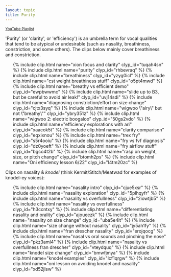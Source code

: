 ```yaml
---
layout: topic
title: Purity
---
```


<small>[YouTube Playlist](https://www.youtube.com/watch?v=whviKusLIIs&list=PLD2KCiQf0hA2SqxqL-_uhIEUG6QvwuHg1&pp=iAQB)</small>

'Purity' (or 'clarity', or 'efficiency') is an umbrella term for vocal qualities that tend to be atypical or undesirable (such as nasality, breathiness, constriction, and some others). The clips below mainly cover breathiness and constriction.

<ul>
    {% include clip.html name="xion focus and clarity" clyp_id="tuqah4sn" %}
    {% include clip.html name="purity" clyp_id="rhbevraq" %}
    {% include clip.html name="breathiness" clyp_id="yzyg0icl" %}
    {% include clip.html name="cst weight breathiness stuff" clyp_id="o5pt4mwd" %}
    {% include clip.html name="breathy vs efficient demo" clyp_id="ewpbwwmc" %}
    {% include clip.html name="slide up to B3, but be careful to avoid air leak!" clyp_id="uvj14sdi" %}
    {% include clip.html name="diagnosing constriction/effort on size change" clyp_id="cjtx3syq" %}
    {% include clip.html name="wigwoo \"airy\" but not \"breathy\"" clyp_id="ybry351z" %}
    {% include clip.html name="wigwoo 2: electric boogaloo" clyp_id="50gs2vdo" %}
    {% include clip.html name="efficiency explorations with ari" clyp_id="xaacok5t" %}
    {% include clip.html name="clarity comparison" clyp_id="eqxixnou" %}
    {% include clip.html name="trex fry" clyp_id="s5r4ooiu" %}
    {% include clip.html name="fry vs fvf diagnosis" clyp_id="dz0yoeft" %}
    {% include clip.html name="fry airflow stuff" clyp_id="bgco4t2b" %}
    {% include clip.html name="rasp on weight, size, or pitch change" clyp_id="btomh2ps" %}
    {% include clip.html name="Oni efficiency lesson 6/22" clyp_id="l4tm20zc" %}
</ul>

Clips on nasality & *knodel* (think Kermit/Stitch/Meatwad for examples of knodel-ey voices):

<ul>
    {% include clip.html name="nasality intro" clyp_id="cjue5xsr" %}
    {% include clip.html name="nasality exploration" clyp_id="5plhqyfr" %}
    {% include clip.html name="nasality vs overfullness" clyp_id="2iowtjb5" %}
    {% include clip.html name="nasality vs overfullness" clyp_id="h3ccntxy" %}
    {% include clip.html name="differentiating nasality and orality" clyp_id="ajoueezk" %}
    {% include clip.html name="nasality on size change" clyp_id="uba5e4it" %}
    {% include clip.html name="size change without nasality" clyp_id="jy5ah1fy" %}
    {% include clip.html name="fran drescher nasality" clyp_id="erojqocg" %}
    {% include clip.html name="nasal vs oral sounds and pinching the nose" clyp_id="pkz3aml4" %}
    {% include clip.html name="nasality vs overfullness fran drescher" clyp_id="vteydquq" %}
    {% include clip.html name="knodel size change" clyp_id="bmwfjmya" %}
    {% include clip.html name="knodel examples" clyp_id="lcf1qrgw" %}
    {% include clip.html name="oni lesson on avoiding knodel and nasality" clyp_id="xd52jlsw" %}
</ul>
